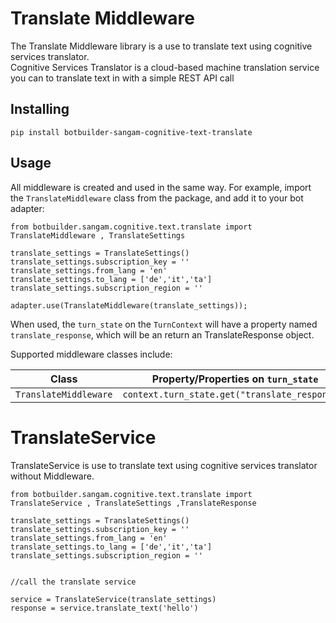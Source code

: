 # Translate Middleware

The Translate Middleware library is a use to translate text using cognitive services translator.<BR>
Cognitive Services Translator is a cloud-based machine translation service you can to translate text in with a simple REST API call

## Installing

    pip install botbuilder-sangam-cognitive-text-translate

## Usage

All middleware is created and used in the same way. For example, import the `TranslateMiddleware` class from the package, and add it to your bot adapter:

    from botbuilder.sangam.cognitive.text.translate import TranslateMiddleware , TranslateSettings

    translate_settings = TranslateSettings()
    translate_settings.subscription_key = ''
    translate_settings.from_lang = 'en'
    translate_settings.to_lang = ['de','it','ta']
    translate_settings.subscription_region = ''

    adapter.use(TranslateMiddleware(translate_settings));

When used, the `turn_state` on the `TurnContext` will have a property named `translate_response`, which will be an return an TranslateResponse object.

Supported middleware classes include:

| Class | Property/Properties on `turn_state` |
| ---- | ----------- |
| `TranslateMiddleware` | `context.turn_state.get("translate_response")` |

# TranslateService
TranslateService is use to translate text using cognitive services translator without Middleware.
    
    from botbuilder.sangam.cognitive.text.translate import TranslateService , TranslateSettings ,TranslateResponse

    translate_settings = TranslateSettings()
    translate_settings.subscription_key = ''
    translate_settings.from_lang = 'en'
    translate_settings.to_lang = ['de','it','ta']
    translate_settings.subscription_region = ''
    
    
    //call the translate service 
    
    service = TranslateService(translate_settings)
    response = service.translate_text('hello')
    
